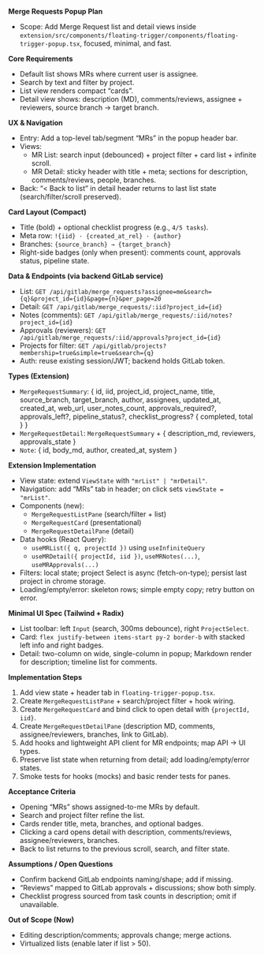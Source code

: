 **Merge Requests Popup Plan**

- Scope: Add Merge Request list and detail views inside `extension/src/components/floating-trigger/components/floating-trigger-popup.tsx`, focused, minimal, and fast.

**Core Requirements**
- Default list shows MRs where current user is assignee.
- Search by text and filter by project.
- List view renders compact “cards”.
- Detail view shows: description (MD), comments/reviews, assignee + reviewers, source branch → target branch.

**UX & Navigation**
- Entry: Add a top-level tab/segment “MRs” in the popup header bar.
- Views:
  - MR List: search input (debounced) + project filter + card list + infinite scroll.
  - MR Detail: sticky header with title + meta; sections for description, comments/reviews, people, branches.
- Back: “< Back to list” in detail header returns to last list state (search/filter/scroll preserved).

**Card Layout (Compact)**
- Title (bold) + optional checklist progress (e.g., `4/5 tasks`).
- Meta row: `!{iid} · {created_at_rel} · {author}`
- Branches: `{source_branch} → {target_branch}`
- Right-side badges (only when present): comments count, approvals status, pipeline state.

**Data & Endpoints (via backend GitLab service)**
- List: `GET /api/gitlab/merge_requests?assignee=me&search={q}&project_id={id}&page={n}&per_page=20`
- Detail: `GET /api/gitlab/merge_requests/:iid?project_id={id}`
- Notes (comments): `GET /api/gitlab/merge_requests/:iid/notes?project_id={id}`
- Approvals (reviewers): `GET /api/gitlab/merge_requests/:iid/approvals?project_id={id}`
- Projects for filter: `GET /api/gitlab/projects?membership=true&simple=true&search={q}`
- Auth: reuse existing session/JWT; backend holds GitLab token.

**Types (Extension)**
- `MergeRequestSummary`: { id, iid, project_id, project_name, title, source_branch, target_branch, author, assignees, updated_at, created_at, web_url, user_notes_count, approvals_required?, approvals_left?, pipeline_status?, checklist_progress? { completed, total } }
- `MergeRequestDetail`: `MergeRequestSummary` + { description_md, reviewers, approvals_state }
- `Note`: { id, body_md, author, created_at, system }

**Extension Implementation**
- View state: extend `ViewState` with `"mrList" | "mrDetail"`.
- Navigation: add “MRs” tab in header; on click sets `viewState = "mrList"`.
- Components (new):
  - `MergeRequestListPane` (search/filter + list)
  - `MergeRequestCard` (presentational)
  - `MergeRequestDetailPane` (detail)
- Data hooks (React Query):
  - `useMRList({ q, projectId })` using `useInfiniteQuery`
  - `useMRDetail({ projectId, iid })`, `useMRNotes(...)`, `useMRApprovals(...)`
- Filters: local state; project Select is async (fetch-on-type); persist last project in chrome storage.
- Loading/empty/error: skeleton rows; simple empty copy; retry button on error.

**Minimal UI Spec (Tailwind + Radix)**
- List toolbar: left `Input` (search, 300ms debounce), right `ProjectSelect`.
- Card: `flex justify-between items-start py-2 border-b` with stacked left info and right badges.
- Detail: two-column on wide, single-column in popup; Markdown render for description; timeline list for comments.

**Implementation Steps**
1) Add view state + header tab in `floating-trigger-popup.tsx`.
2) Create `MergeRequestListPane` + search/project filter + hook wiring.
3) Create `MergeRequestCard` and bind click to open detail with `{projectId, iid}`.
4) Create `MergeRequestDetailPane` (description MD, comments, assignee/reviewers, branches, link to GitLab).
5) Add hooks and lightweight API client for MR endpoints; map API → UI types.
6) Preserve list state when returning from detail; add loading/empty/error states.
7) Smoke tests for hooks (mocks) and basic render tests for panes.

**Acceptance Criteria**
- Opening “MRs” shows assigned-to-me MRs by default.
- Search and project filter refine the list.
- Cards render title, meta, branches, and optional badges.
- Clicking a card opens detail with description, comments/reviews, assignee/reviewers, branches.
- Back to list returns to the previous scroll, search, and filter state.

**Assumptions / Open Questions**
- Confirm backend GitLab endpoints naming/shape; add if missing.
- “Reviews” mapped to GitLab approvals + discussions; show both simply.
- Checklist progress sourced from task counts in description; omit if unavailable.

**Out of Scope (Now)**
- Editing description/comments; approvals change; merge actions.
- Virtualized lists (enable later if list > 50).

